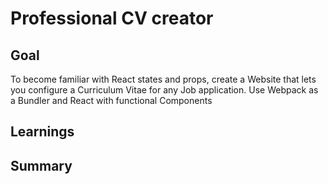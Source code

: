 # Professional CV creator

## Goal 
To become familiar with React states and props, create a Website that lets you configure a Curriculum Vitae for any Job application.
Use Webpack as a Bundler and React with functional Components



## Learnings

## Summary

